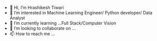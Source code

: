 - 👋 Hi, I’m Hrashikesh Tiwari
- 👀 I’m interested in Machine Learning Engineer/ Python developer/ Data Analyst
- 🌱 I’m currently learning ...Full Stack/Computer Vision
- 💞️ I’m looking to collaborate on ...
- 📫 How to reach me ...

<!---
HTJR/HTJR is a ✨ special ✨ repository because its `README.md` (this file) appears on your GitHub profile.
You can click the Preview link to take a look at your changes.
--->
